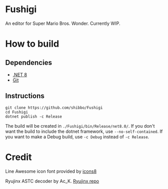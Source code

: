 # Fushigi
An editor for Super Mario Bros. Wonder. Currently WIP.

# How to build
## Dependencies
* [.NET 8](https://dotnet.microsoft.com/en-us/download/dotnet/8.0)
* [Git](https://git-scm.com/downloads)

## Instructions
```
git clone https://github.com/shibbo/Fushigi
cd Fushigi
dotnet publish -c Release
```

The build will be created in `./Fushigi/bin/Release/net8.0/`. If you don't want the build to include the dotnet framework, use  `--no-self-contained`. If you want to make a Debug build, use `-c Debug` instead of `-c Release`.

# Credit
Line Awesome icon font provided by [icons8](https://icons8.com/line-awesome)

Ryujinx ASTC decoder by Ac_K. [Ryujinx repo](https://github.com/Ryujinx/Ryujinx)
